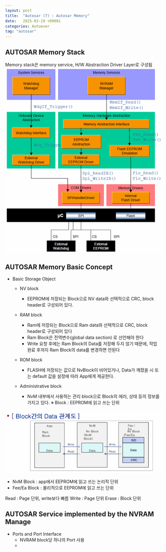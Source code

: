 ```yaml
---
layout: post
title:  "Autosar (7) : Autosar Memory"
date:   2025-03-19 +09001
categories: Autoever
tag: "autosar"
---
```


## AUTOSAR Memory Stack

Memory stack은 memory service, H/W Abstraction Driver Layer로 구성됨
![Memory Basic Software Layers](image-2.png)

## AUTOSAR Memory Basic Concept

- Basic Storage Object
  - NV block
    - EEPROM에 저장되는 Block으로 NV data와 선택적으로 CRC, block header로 구성되어 있다.

  - RAM block
    - Ram에 저장되는 Block으로 Ram data와 선택적으로 CRC, block header로 구성되어 있다
    - Ram Block은 전역변수(global data section) 로 선언해야 한다
    - Write 요청 후에는 Ram  Block의 Data를 저장해 두지 않기 때문에, 작업 완료 후까지 Ram Block의 data를 변경하면 안된다
  - ROM block
    - FLASH에 저장되는 값으로 NvBlock이 비어있거나, Data가 깨졌을 시 또는 default 값을 설정에 따라 App에게 제공한다.
  - Administrative block
    - NvM 내부에서 사용하는 관리 block으로 Block의 에러, 상태 등의 정보를 가지고 있다.
   ※ Block : EEPROM에 읽고 쓰는 단위

![Blcok 간의 관계도](image-3.png)

- NvM Block : app에서 EEPROM에 읽고 쓰는 논리적 단위
- Fee/Ea Block : 물리적으로 EEPROM에 읽고 쓰는 단위

Read : Page 단위, write보다 빠름
Write : Page 단위
Erase : Block 단위

## AUTOSAR Service implemented by the NVRAM Manage

- Ports and Port Interface
  - NVRAM block당 하나의 Port 사용
  - 
